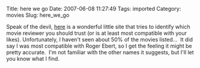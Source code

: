 Title: here we go
Date: 2007-06-08 11:27:49
Tags: imported
Category: movies
Slug: here_we_go

Speak of the devil, <a href="http://www.wisegeek.com/which-movie-reviews-should-i-believe.htm">here</a> is a wonderful little site that tries to identify which movie reviewer you should trust (or is at least most compatible with your likes).  Unfortunately, I haven't seen about 50% of the movies listed...  It did say I was most compatible with Roger Ebert, so I get the feeling it might be pretty accurate.  I'm not familiar with the other names it suggests, but I'll let you know what I find.
